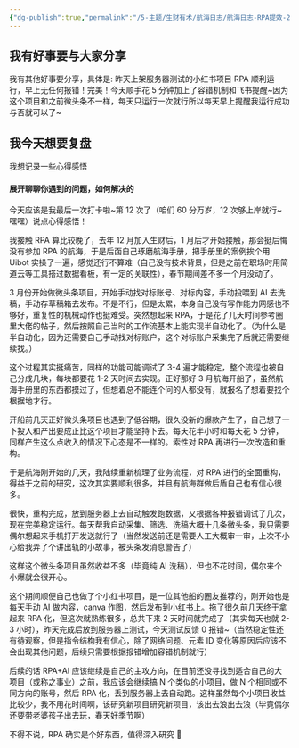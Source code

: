 ```yaml
---
{"dg-publish":true,"permalink":"/5-主题/生财有术/航海日志/航海日志-RPA提效-2024-04-08/","tags":["生财有术","航海日志","RPA提效"],"noteIcon":3,"created":"2024-04-08","updated":"2024-04-10"}
---
```


## 我有好事要与大家分享
我有其他好事要分享，具体是: 昨天上架服务器测试的小红书项目 RPA 顺利运行，早上无任何报错！完美！今天顺手花 5 分钟加上了容错机制和飞书提醒~因为这个项目和之前微头条不一样，每天只运行一次就行所以每天早上提醒我运行成功与否就可以了~

## 我今天想要复盘
我想记录一些心得感悟

#### 展开聊聊你遇到的问题，如何解决的
今天应该是我最后一次打卡啦~第 12 次了（咱们 60 分万岁，12 次够上岸就行~嘿嘿）说点心得感悟！ 

我接触 RPA 算比较晚了，去年 12 月加入生财后，1 月后才开始接触，那会挺后悔没有参加 RPA 的航海，于是后面自己琢磨航海手册，把手册里的案例挨个用 Uibot 实操了一遍，感觉还行不算难（自己没有技术背景，但是之前在职场时用简道云等工具搭过数据看板，有一定的关联性），春节期间差不多一个月没动了。

3 月份开始做微头条项目，开始手动找对标账号、对标内容，手动投喂到 AI 去洗稿，手动存草稿箱去发布。不是不行，但是太累，本身自己没有写作能力网感也不够好，重复性的机械动作也挺难受。突然想起来 RPA，于是花了几天时间参考圈里大佬的帖子，然后按照自己当时的工作流基本上能实现半自动化了。（为什么是半自动化，因为还需要自己手动找对标账户，这个对标账户采集完了后就还需要继续找。） 

这个过程其实挺痛苦，同样的功能可能调试了 3-4 遍才能稳定，整个流程也被自己分成几块，每块都要花 1-2 天时间去实现。正好那好 3 月航海开船了，虽然航海手册里的东西都摸过了，但想着总不能连个问的人都没有，就报名了想着要找个根据地才行。 

开船前几天正好微头条项目也遇到了低谷期，很久没新的爆款产生了，自己想了一下投入和产出要成正比这个项目才能坚持下去。每天花半小时和每天花 5 分钟，同样产生这么点收入的情况下心态是不一样的。索性对 RPA 再进行一次改造和重构。 

于是航海刚开始的几天，我陆续重新梳理了业务流程，对 RPA 进行的全面重构，得益于之前的研究，这次其实要顺利很多，并且有航海群做后盾自己也有信心很多。 

很快，重构完成，放到服务器上去自动触发跑数据，又根据各种报错调试了几次，现在完美稳定运行。每天帮我自动采集、筛选、洗稿大概十几条微头条，我只需要偶尔想起来手机打开发送就行了（当然发送前还是需要人工大概审一审，上次不小心给我弄了个讲出轨的小故事，被头条发消息警告了） 

这样这个微头条项目虽然收益不多（毕竟纯 AI 洗稿），但也不花时间，偶尔来个小爆就会很开心。 

这个期间顺便自己也做了个小红书项目，是一位其他船的圈友推荐的，刚开始也是每天手动 AI 做内容，canva 作图，然后发布到小红书上。拖了很久前几天终于拿起来 RPA 化，但这次就熟练很多，总共下来 2 天时间就完成了（其实每天也就 2-3 小时），昨天完成后放到服务器上测试，今天测试反馈 0 报错~（当然稳定性还有待观察，但是指令结构我有信心，除了网络问题、元素 ID 变化等原因后应该不会出现其他问题，后续只需要根据报错增加容错机制就行） 

后续的话 RPA+AI 应该继续是自己的主攻方向，在目前还没寻找到适合自己的大项目（或称之事业）之前，我应该会继续搞 N 个类似的小项目，做 N 个相同或不同方向的账号，然后 RPA 化，丢到服务器上去自动跑。这样虽然每个小项目收益比较少，我不用花时间啊，该研究新项目研究新项目，该出去浪出去浪（毕竟偶尔还要带老婆孩子出去玩，春天好季节啊） 

不得不说，RPA 确实是个好东西，值得深入研究 🤭